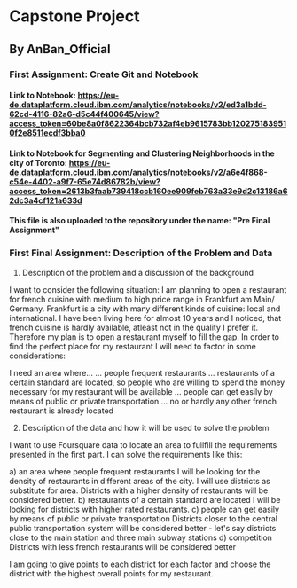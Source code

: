 # Capstone Project
## By AnBan_Official

### First Assignment: Create Git and Notebook

#### Link to Notebook: https://eu-de.dataplatform.cloud.ibm.com/analytics/notebooks/v2/ed3a1bdd-62cd-4116-82a6-d5c44f400645/view?access_token=60be8a0f8622364bcb732af4eb9615783bb1202751839510f2e8511ecdf3bba0


#### Link to Notebook for Segmenting and Clustering Neighborhoods in the city of Toronto: https://eu-de.dataplatform.cloud.ibm.com/analytics/notebooks/v2/a6e4f868-c54e-4402-a9f7-65e74d86782b/view?access_token=2613b3faab739418ccb160ee909feb763a33e9d2c13186a62dc3a4cf121a633d

#### This file is also uploaded to the repository under the name: "Pre Final Assignment"


### First Final Assignment: Description of the Problem and Data

1. Description of the problem and a discussion of the background

I want to consider the following situation: I am planning to open a restaurant for french cuisine with medium to high price range in Frankfurt am Main/ Germany. Frankfurt is a city with many different kinds of cuisine: local and international. I have been living here for almost 10 years and I noticed, that french cuisine is hardly available, atleast not in the quality I prefer it. Therefore my plan is to open a restaurant myself to fill the gap. In order to find the perfect place for my restaurant I will need to factor in some considerations:

I need an area where...
... people frequent restaurants
... restaurants of a certain standard are located, so people who are willing to spend the money necessary for my restaurant will be available
... people can get easily by means of public or private transportation
... no or hardly any other french restaurant is already located

2. Description of the data and how it will be used to solve the problem

I want to use Foursquare data to locate an area to fullfill the requirements presented in the first part. I can solve the requirements like this:

 a) an area where people frequent restaurants
    I will be looking for the density of restaurants in different areas of the city. I will use districts as substitute for area. Districts with a higher density of               restaurants will be considered better.
 b) restaurants of a certain standard are located
    I will be looking for districts with higher rated restaurants.
 c) people can get easily by means of public or private transportation
    Districts closer to the central public transportation system will be considered better - let's say districts close to the main station and three main subway stations
 d) competition
    Districts with less french restaurants will be considered better

I am going to give points to each district for each factor and choose the district with the highest overall points for my restaurant.
